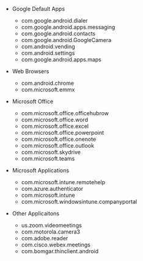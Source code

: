* Google Default Apps
    + com.google.android.dialer
    + com.google.android.apps.messaging
    + com.google.android.contacts
    + com.google.android.GoogleCamera
    + com.android.vending
    + com.android.settings
    + com.google.android.apps.maps

* Web Browsers
    + com.android.chrome
    + com.microsoft.emmx

* Microsoft Office
    + com.microsoft.office.officehubrow
    + com.microsoft.office.word
    + com.microsoft.office.excel
    + com.microsoft.office.powerpoint
    + com.microsoft.office.onenote
    + com.microsoft.office.outlook
    + com.microsoft.skydrive
    + com.microsoft.teams

* Microsoft Applications
    + com.microsoft.intune.remotehelp
    + com.azure.authenticator
    + com.microsoft.intune
    + com.microsoft.windowsintune.companyportal

* Other Applicaitons
    + us.zoom.videomeetings
    + com.motorola.camera3
    + com.adobe.reader
    + com.cisco.webex.meetings
    + com.bomgar.thinclient.android